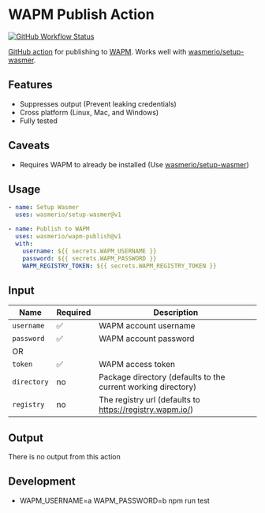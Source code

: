 # WAPM Publish Action

[![GitHub Workflow Status](https://img.shields.io/github/workflow/status/wasmerio/wapm-publish/Tests?label=Tests&style=flat-square)](https://github.com/wasmerio/wapm-publish/actions/workflows/tests.yml)

[GitHub action](https://github.com/features/actions) for publishing to
[WAPM](https://wapm.io). Works well with
[wasmerio/setup-wasmer](https://github.com/wasmerio/setup-wasmer).

## Features

- Suppresses output (Prevent leaking credentials)
- Cross platform (Linux, Mac, and Windows)
- Fully tested

## Caveats

- Requires WAPM to already be installed (Use
  [wasmerio/setup-wasmer](https://github.com/wasmerio/setup-wasmer))

## Usage

```yaml
- name: Setup Wasmer
  uses: wasmerio/setup-wasmer@v1

- name: Publish to WAPM
  uses: wasmerio/wapm-publish@v1
  with:
    username: ${{ secrets.WAPM_USERNAME }}
    password: ${{ secrets.WAPM_PASSWORD }}
    WAPM_REGISTRY_TOKEN: ${{ secrets.WAPM_REGISTRY_TOKEN }}
```

## Input

| Name        | Required | Description                                                   |
| ----------- | -------- | ------------------------------------------------------------  |
| `username`  | ✅       | WAPM account username                                         |
| `password`  | ✅       | WAPM account password                                         |
|               OR       |                 
| `token`     | ✅       | WAPM access token                                             |
| `directory` | no       | Package directory (defaults to the current working directory) |
| `registry`  | no       | The registry url (defaults to https://registry.wapm.io/)      |

## Output

There is no output from this action
## Development 
- WAPM_USERNAME=a WAPM_PASSWORD=b npm run test
